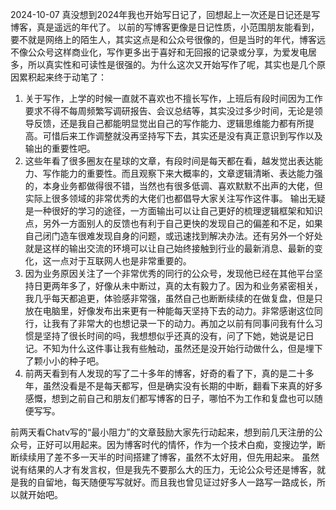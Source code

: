 
2024-10-07
真没想到2024年我也开始写日记了，回想起上一次还是日记还是写博客，真是遥远的年代了。
以前的写博客更像是日记性质，小范围朋友能看到，要不就是网络上的陌生人，其实这点是和公众号很像的，但是当时的年代，博客远不像公众号这样商业化，写作更多出于喜好和无回报的记录或分享，为爱发电居多，所以真实性和可读性是很强的。为什么这次又开始写作了呢，其实也是几个原因累积起来终于动笔了：
1. 关于写作，上学的时候一直就不喜欢也不擅长写作，上班后有段时间因为工作要求不得不每周频繁写调研报告、会议总结等，其实没过多少时间，无论是领导反馈，还是我自己都能明显觉出自己的写作能力、逻辑思维能力都有所提高。可惜后来工作调整就没再坚持写下去，其实还是没有真正意识到写作以及输出的重要性吧。
2. 这些年看了很多圈友在星球的文章，有段时间是每天都在看，越发觉出表达能力、写作能力的重要性。而且观察下来大概率的，文章逻辑清晰、表达能力强的，本身业务都做得很不错，当然也有很多低调、喜欢默默不出声的大佬，但实际上很多领域的非常优秀的大佬们也都倡导大家关注写作这件事。
    输出无疑是一种很好的学习的途径，一方面输出可以让自己更好的梳理逻辑框架和知识点，另外一方面别人的反馈也有利于自己更快的发现自己的偏差和不足，如果自己闭门造车很难发现自身的问题，或迅速找到解决办法。还有另外一个好处就是这样的输出交流的环境可以让自己始终接触到行业的最新消息、最新的变化，这一点对于互联网人也是非常重要的。
3. 因为业务原因关注了一个非常优秀的同行的公众号，发现他已经在其他平台坚持日更两年多了，好像从未中断过，真的太有毅力了。因为和业务紧密相关，我几乎每天都追更，体验感非常强，虽然自己也断断续续的在做复盘，但是只放在电脑里，好像发布出来更有一种能每天坚持下去的动力。非常感谢这位同行，让我有了非常大的也想记录一下的动力。再加之以前有同事问我有什么习惯是坚持了很长时间的吗，我想想似乎还真的没有，问了下她，她说是记日记。不知为什么这件事让我有些触动，虽然还是没开始行动做什么，但是埋下了颗小小的种子吧。
4. 前两天看到有人发现的写了二十多年的博客，好奇的看了下，真的是二十多年，虽然没看是不是每天都写，但是确实没有长期的中断，翻看下来真的好多感慨，想到之前自己和朋友们都写博客的日子，哪怕不为工作和复盘也可以随便写写。

前两天看Chatv写的“最小阻力”的文章鼓励大家先行动起来，想到前几天注册的公众号，正好可以用起来。因为博客时代的情怀，作为一个技术白痴，变搜边学，断断续续用了差不多一天半的时间搭建了博客，虽然不太好用，但先用起来。
虽然说有结果的人才有发言权，但是我先不要那么大的压力，无论公众号还是博客，就是我的自留地，每天随便写写就好。而且我也曾见证过好多人一路写一路成长，所以就开始吧。
